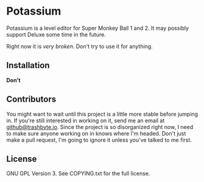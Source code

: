 # Potassium

Potassium is a level editor for Super Monkey Ball 1 and 2. It may possibly support Deluxe some time in the future.

Right now it is *very broken*. Don't try to use it for anything.

## Installation

**Don't**

## Contributors

You might want to wait until this project is a little more stable before jumping in. If you're still interested in working on it, send me an email at [github@trashbyte.io](mailto:github@trashbyte.io). Since the project is so disorganized right now, I need to make sure anyone working on in knows where I'm headed. Don't just make a pull request, I'm going to ignore it unless you've talked to me first.

## License

GNU GPL Version 3. See COPYING.txt for the full license.